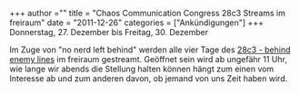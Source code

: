 +++
author =""
title = "Chaos Communication Congress 28c3 Streams im freiraum"
date = "2011-12-26"
categories = ["Ankündigungen"]
+++
Donnerstag, 27. Dezember bis Freitag, 30. Dezember

Im Zuge von "no nerd left behind" werden alle vier Tage des [28c3 - behind enemy lines](http://events.ccc.de/category/28c3/) im freiraum gestreamt. Geöffnet sein wird ab ungefähr 11 Uhr, wie lange wir abends die Stellung halten können hängt zum einen vom Interesse ab und zum anderen davon, ob jemand von uns Zeit haben wird.
